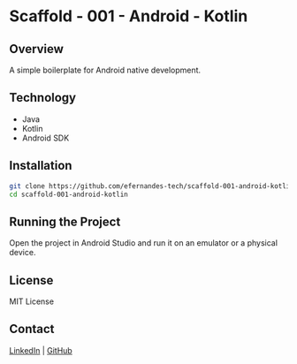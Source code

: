 # Scaffold - 001 - Android - Kotlin

## Overview

A simple boilerplate for Android native development.

## Technology

- Java
- Kotlin
- Android SDK

## Installation

```sh
git clone https://github.com/efernandes-tech/scaffold-001-android-kotlin.git
cd scaffold-001-android-kotlin
```

## Running the Project

Open the project in Android Studio and run it on an emulator or a physical device.

## License

MIT License

## Contact

[LinkedIn](https://www.linkedin.com/in/efernandes-tech) | [GitHub](https://github.com/efernandes-tech)
